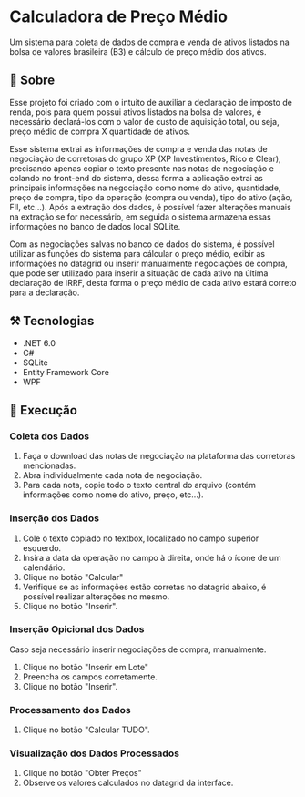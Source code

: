 # Calculadora de Preço Médio
Um sistema para coleta de dados de compra e venda de ativos listados na bolsa de valores brasileira (B3) e cálculo de preço médio dos ativos.

## 📖 Sobre
Esse projeto foi criado com o intuito de auxiliar a declaração de imposto de renda, pois para quem possui ativos listados na bolsa de valores, é necessário declará-los com o valor de custo de aquisição total, ou seja, preço médio de compra X quantidade de ativos.

Esse sistema extrai as informações de compra e venda das notas de negociação de corretoras do grupo XP (XP Investimentos, Rico e Clear), precisando apenas copiar o texto presente nas notas de negociação e colando no front-end do sistema, dessa forma a aplicação extrai as principais informações na negociação como nome do ativo, quantidade, preço de compra, tipo da operação (compra ou venda), tipo do ativo (ação, FII, etc...). Após a extração dos dados, é possível fazer alterações manuais na extração se for necessário, em seguida o sistema armazena essas informações no banco de dados local SQLite.

Com as negociações salvas no banco de dados do sistema, é possível utilizar as funções do sistema para cálcular o preço médio, exibir as informações no datagrid ou inserir manualmente negociações de compra, que pode ser utilizado para inserir a situação de cada ativo na última declaração de IRRF, desta forma o preço médio de cada ativo estará correto para a declaração.

## ⚒️ Tecnologias
- .NET 6.0
- C#
- SQLite
- Entity Framework Core
- WPF

## 🚀 Execução
### Coleta dos Dados
1. Faça o download das notas de negociação na plataforma das corretoras mencionadas.
2. Abra individualmente cada nota de negociação.
3. Para cada nota, copie todo o texto central do arquivo (contém informações como nome do ativo, preço, etc...).
### Inserção dos Dados
1. Cole o texto copiado no textbox, localizado no campo superior esquerdo.
2. Insira a data da operação no campo à direita, onde há o ícone de um calendário.
3. Clique no botão "Calcular"
4. Verifique se as informações estão corretas no datagrid abaixo, é possível realizar alterações no mesmo.
5. Clique no botão "Inserir".
### Inserção Opicional dos Dados
Caso seja necessário inserir negociações de compra, manualmente.
1. Clique no botão "Inserir em Lote"
2. Preencha os campos corretamente.
3. Clique no botão "Inserir".
### Processamento dos Dados
1. Clique no botão "Calcular TUDO".
### Visualização dos Dados Processados
1. Clique no botão "Obter Preços"
2. Observe os valores calculados no datagrid da interface.
